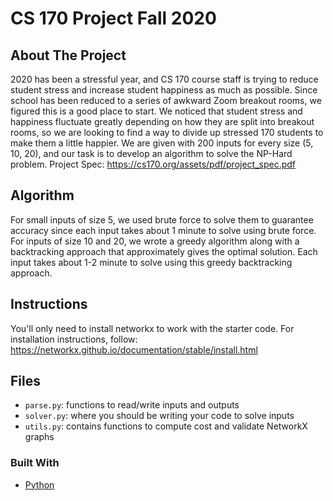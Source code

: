 # CS 170 Project Fall 2020

<!-- ABOUT THE PROJECT -->
## About The Project
2020 has been a stressful year, and CS 170 course staff is trying to reduce student stress and increase student happiness
as much as possible. Since school has been reduced to a series of awkward Zoom breakout rooms, we figured this is
a good place to start. We noticed that student stress and happiness fluctuate greatly depending on how they are split
into breakout rooms, so we are looking to find a way to divide up stressed 170 students to make them a little happier.
We are given with 200 inputs for every size (5, 10, 20), and our task is to develop an algorithm to solve the NP-Hard problem.
Project Spec: https://cs170.org/assets/pdf/project_spec.pdf

## Algorithm
For small inputs of size 5, we used brute force to solve them to guarantee accuracy since each input takes about 1 minute to solve using brute force. For inputs of size 10 and 20, we wrote a greedy algorithm along with a backtracking approach that approximately gives the optimal solution. Each input takes about 1-2 minute to solve using this greedy backtracking approach.

## Instructions
You'll only need to install networkx to work with the starter code. For installation instructions, follow: https://networkx.github.io/documentation/stable/install.html

## Files
- `parse.py`: functions to read/write inputs and outputs
- `solver.py`: where you should be writing your code to solve inputs
- `utils.py`: contains functions to compute cost and validate NetworkX graphs

### Built With
* [Python](https://www.python.org/)

